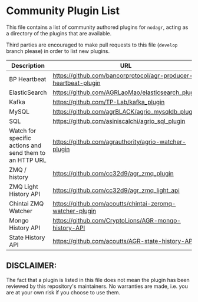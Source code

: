 # Community Plugin List

This file contains a list of community authored plugins for `nodagr`, acting as a directory of the plugins that are available.

Third parties are encouraged to make pull requests to this file (`develop` branch please) in order to list new plugins.

| Description | URL |
| ----------- | --- |
| BP Heartbeat  | https://github.com/bancorprotocol/agr-producer-heartbeat-plugin |
| ElasticSearch | https://github.com/AGRLaoMao/elasticsearch_plugin |
| Kafka | https://github.com/TP-Lab/kafka_plugin |
| MySQL | https://github.com/agrBLACK/agrio_mysqldb_plugin |
| SQL | https://github.com/asiniscalchi/agrio_sql_plugin |
| Watch for specific actions and send them to an HTTP URL | https://github.com/agrauthority/agrio-watcher-plugin |
| ZMQ / history | https://github.com/cc32d9/agr_zmq_plugin |
| ZMQ Light History API | https://github.com/cc32d9/agr_zmq_light_api |
| Chintai ZMQ Watcher | https://github.com/acoutts/chintai-zeromq-watcher-plugin |
| Mongo History API | https://github.com/CryptoLions/AGR-mongo-history-API |
| State History API | https://github.com/acoutts/AGR-state-history-API |

## DISCLAIMER:

The fact that a plugin is listed in this file does not mean the plugin has been reviewed by this repository's maintainers.  No warranties are made, i.e. you are at your own risk if you choose to use them.
